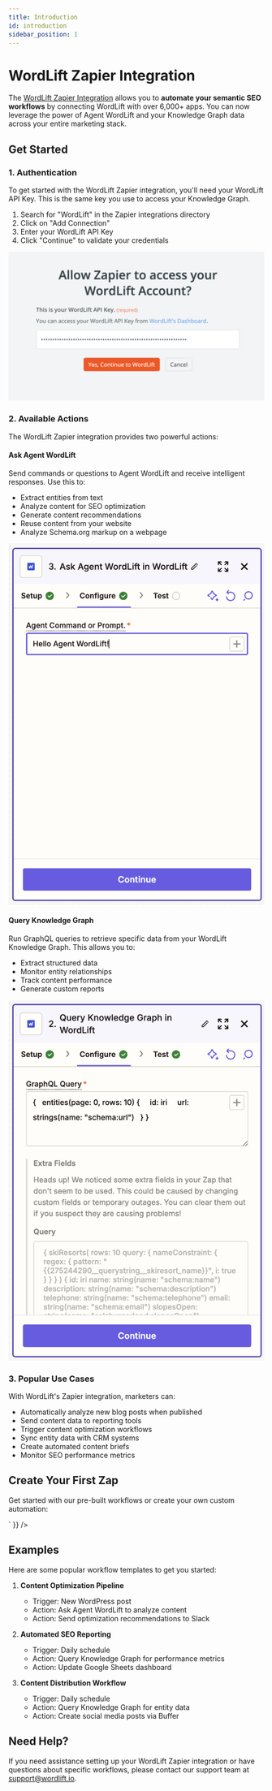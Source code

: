 ```yaml
---
title: Introduction
id: introduction
sidebar_position: 1
---
```


# WordLift Zapier Integration

The [WordLift Zapier Integration](https://zapier.com/apps/wordlift/integrations) allows you to **automate your semantic SEO workflows** by connecting WordLift with over 6,000+ apps. You can now leverage the power of Agent WordLift and your Knowledge Graph data across your entire marketing stack.

## Get Started

### 1. Authentication

To get started with the WordLift Zapier integration, you'll need your WordLift API Key. This is the same key you use to access your Knowledge Graph.

1. Search for "WordLift" in the Zapier integrations directory
2. Click on "Add Connection"
3. Enter your WordLift API Key
4. Click "Continue" to validate your credentials

![image](images/step-1-authentication.png)

### 2. Available Actions

The WordLift Zapier integration provides two powerful actions:

#### Ask Agent WordLift

Send commands or questions to Agent WordLift and receive intelligent responses. Use this to:

- Extract entities from text
- Analyze content for SEO optimization
- Generate content recommendations
- Reuse content from your website
- Analyze Schema.org markup on a webpage

![image](images/agent-wordlift.png)

#### Query Knowledge Graph

Run GraphQL queries to retrieve specific data from your WordLift Knowledge Graph. This allows you to:

- Extract structured data
- Monitor entity relationships
- Track content performance
- Generate custom reports

![image](images/graphql.png)

### 3. Popular Use Cases

With WordLift's Zapier integration, marketers can:

- Automatically analyze new blog posts when published
- Send content data to reporting tools
- Trigger content optimization workflows
- Sync entity data with CRM systems
- Create automated content briefs
- Monitor SEO performance metrics

## Create Your First Zap

Get started with our pre-built workflows or create your own custom automation:

<div
  dangerouslySetInnerHTML={{
    __html: `
      <zapier-workflow
        sign-up-email="email_of_your_user@example.com"
        sign-up-first-name="first_name_of_your_user"
        sign-up-last-name="last_name_of_your_user"
        client-id="wb9T2yfrV66iC6KFbGRUYcYYGLE06d2NLOQirBPj"
        theme="light"
        intro-copy-display="show"
        manage-zaps-display="hide"
        guess-zap-display="hide"
      ></zapier-workflow>
    `
  }}
/>

<!--
:::info Note
Watch our tutorial video to learn how to create powerful automation workflows with WordLift and Zapier.
:::
-->

## Examples

Here are some popular workflow templates to get you started:

1. **Content Optimization Pipeline**
   - Trigger: New WordPress post
   - Action: Ask Agent WordLift to analyze content
   - Action: Send optimization recommendations to Slack

2. **Automated SEO Reporting**
   - Trigger: Daily schedule
   - Action: Query Knowledge Graph for performance metrics
   - Action: Update Google Sheets dashboard

3. **Content Distribution Workflow**
   - Trigger: Daily schedule
   - Action: Query Knowledge Graph for entity data
   - Action: Create social media posts via Buffer

## Need Help?

If you need assistance setting up your WordLift Zapier integration or have questions about specific workflows, please contact our support team at [support@wordlift.io](mailto:support@wordlift.io).
